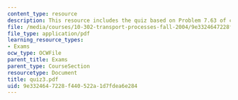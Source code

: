 ```yaml
---
content_type: resource
description: This resource includes the quiz based on Problem 7.63 of course text.
file: /media/courses/10-302-transport-processes-fall-2004/9e3324647228f440522a1d7fdea6e284_quiz3.pdf
file_type: application/pdf
learning_resource_types:
- Exams
ocw_type: OCWFile
parent_title: Exams
parent_type: CourseSection
resourcetype: Document
title: quiz3.pdf
uid: 9e332464-7228-f440-522a-1d7fdea6e284
---
```


